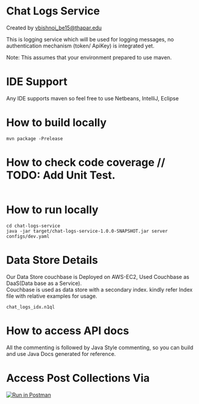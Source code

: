 # Chat Logs Service

Created by vbishnoi_be15@thapar.edu

This is logging service which will be used for logging messages, no authentication mechanism (token/ ApiKey) is
 integrated yet.

Note: This assumes that your environment prepared to use maven.

# IDE Support

Any IDE supports maven so feel free to use Netbeans, IntelliJ, Eclipse

# How to build locally
```
mvn package -Prelease
```
# How to check code coverage // TODO: Add Unit Test.
```

```
# How to run locally
```
cd chat-logs-service
java -jar target/chat-logs-service-1.0.0-SNAPSHOT.jar server configs/dev.yaml
```

# Data Store Details
Our Data Store couchbase is Deployed on AWS-EC2, Used Couchbase as DaaS(Data base as a Service).   
Couchbase is used as data store with a secondary index. kindly refer Index file with relative examples for usage.
```
chat_logs_idx.n1ql
``` 


# How to access API docs
All the commenting is followed by Java Style commenting, so you can build and use Java Docs generated for reference.

# Access Post Collections Via
[![Run in Postman](https://run.pstmn.io/button.svg)](https://app.getpostman.com/run-collection/3620afea60844fa3d720)
